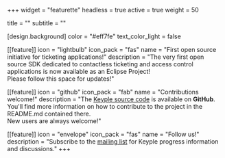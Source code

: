 +++
widget = "featurette" 
headless = true 
active = true 
weight = 50 

title = "" 
subtitle = "" 

[design.background]
  color = "#eff7fe"
  text_color_light = false 

[[feature]]
  icon = "lightbulb"
  icon_pack = "fas"
  name = "First open source initiative for ticketing applications!"
  description = "The very first open source SDK dedicated to contactless ticketing and access control applications is now available as an Eclipse Project!<br>Please follow this space for updates!"
  
[[feature]]
  icon = "github"
  icon_pack = "fab"
  name = "Contributions welcome!"
  description = "The [Keyple source code](https://github.com/eclipse/keyple) is available on **GitHub**.<br>You'll find more information on how to contribute to the project in the README.md contained there.<br>New users are always welcome!"  
  
[[feature]]
  icon = "envelope"
  icon_pack = "fas"
  name = "Follow us!"
  description = "Subscribe to the [mailing list](https://accounts.eclipse.org/mailing-list/keyple-dev) for Keyple progress information and discussions."
+++
